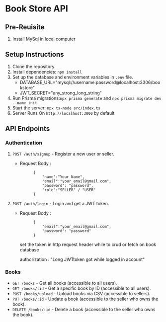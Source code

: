 # Book Store API

## Pre-Reuisite
1. Install MySql in local computer


## Setup Instructions

1. Clone the repository.
2. Install dependencies: `npm install`
3. Set up the database and environment variables in `.env` file.
   - DATABASE_URL="mysql://username:password@localhost:3306/bookstore"
   - JWT_SECRET="any_strong_long_string"
4. Run Prisma migrations:`npx prisma generate` and `npx prisma migrate dev --name init` 
5. Start the server: `npx ts-node src/index.ts`
6. Server Runs On `http://localhost:3000` by default

## API Endpoints

### Authentication

1. `POST /auth/signup` - Register a new user or seller.
    - Request Body :
                
                {
                    "name":"Your Name",
                    "email":"your_email@gmail.com",
                    "password": "password",
                    "role":"SELLER" / "USER"
                }

2. `POST /auth/login` - Login and get a JWT token.
    - Request Body :
  
                {
                    "email":"your_email@gmail.com",
                    "password": "password"
                }

        set the token in http request header while to crud or fetch on book database

        authorization : "Long JWTtoken got while logged in account"

### Books

- `GET /books` - Get all books (accessible to all users).
- `GET /books/:id` - Get a specific book by ID (accessible to all users).
- `POST /books/upload` - Upload books via CSV (accessible to sellers).
- `PUT /books/:id` - Update a book (accessible to the seller who owns the book).
- `DELETE /books/:id` - Delete a book (accessible to the seller who owns the book).
